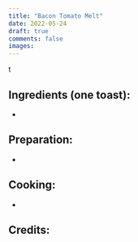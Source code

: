 ```yaml
---
title: "Bacon Tomato Melt"
date: 2022-05-24
draft: true
comments: false
images:
---
```


t

## Ingredients (one toast):

* 

## Preparation:

* 

## Cooking:

* 

## Credits:

